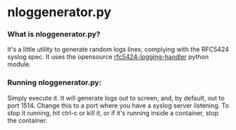 # nloggenerator.py
### What is nloggenerator.py?
It's a little utility to generate random logs lines, complying with the RFC5424 syslog spec.
It uses the opensource [rfc5424-logging-handler](https://pypi.org/project/rfc5424-logging-handler/) python module.
### Running nloggenerator.py:
Simply execute it. It will generate logs out to screen, and, by default, out to port 1514. Change this to a port where you have a syslog server listening.
To stop it running, hit ctrl-c or kill it, or if it's running inside a container, stop the container.